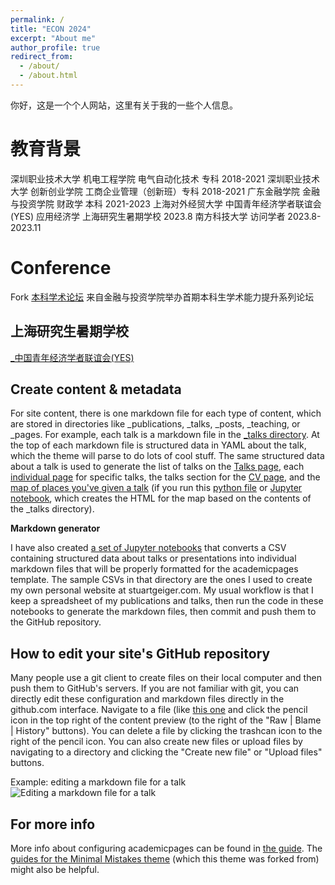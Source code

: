 ```yaml
---
permalink: /
title: "ECON 2024"
excerpt: "About me"
author_profile: true
redirect_from: 
  - /about/
  - /about.html
---
```


你好，这是一个个人网站，这里有关于我的一些个人信息。

教育背景
======
深圳职业技术大学        机电工程学院        电气自动化技术       专科    2018-2021 
深圳职业技术大学        创新创业学院        工商企业管理（创新班）专科    2018-2021 
广东金融学院           金融与投资学院       财政学               本科   2021-2023
上海对外经贸大学 中国青年经济学者联谊会(YES) 应用经济学 上海研究生暑期学校 2023.8
南方科技大学             访问学者                                      2023.8-2023.11



Conference
======
Fork [本科学术论坛](https://jrx.gduf.edu.cn/info/1002/1901.htm) 来自金融与投资学院举办首期本科生学术能力提升系列论坛 


上海研究生暑期学校
------
[_中国青年经济学者联谊会(YES)](https://news.suibe.edu.cn/2023/0802/c12512a161407/page.htm)

Create content & metadata
------
For site content, there is one markdown file for each type of content, which are stored in directories like _publications, _talks, _posts, _teaching, or _pages. For example, each talk is a markdown file in the [_talks directory](https://github.com/academicpages/academicpages.github.io/tree/master/_talks). At the top of each markdown file is structured data in YAML about the talk, which the theme will parse to do lots of cool stuff. The same structured data about a talk is used to generate the list of talks on the [Talks page](https://academicpages.github.io/talks), each [individual page](https://academicpages.github.io/talks/2012-03-01-talk-1) for specific talks, the talks section for the [CV page](https://academicpages.github.io/cv), and the [map of places you've given a talk](https://academicpages.github.io/talkmap.html) (if you run this [python file](https://github.com/academicpages/academicpages.github.io/blob/master/talkmap.py) or [Jupyter notebook](https://github.com/academicpages/academicpages.github.io/blob/master/talkmap.ipynb), which creates the HTML for the map based on the contents of the _talks directory).

**Markdown generator**

I have also created [a set of Jupyter notebooks](https://github.com/academicpages/academicpages.github.io/tree/master/markdown_generator
) that converts a CSV containing structured data about talks or presentations into individual markdown files that will be properly formatted for the academicpages template. The sample CSVs in that directory are the ones I used to create my own personal website at stuartgeiger.com. My usual workflow is that I keep a spreadsheet of my publications and talks, then run the code in these notebooks to generate the markdown files, then commit and push them to the GitHub repository.

How to edit your site's GitHub repository
------
Many people use a git client to create files on their local computer and then push them to GitHub's servers. If you are not familiar with git, you can directly edit these configuration and markdown files directly in the github.com interface. Navigate to a file (like [this one](https://github.com/academicpages/academicpages.github.io/blob/master/_talks/2012-03-01-talk-1.md) and click the pencil icon in the top right of the content preview (to the right of the "Raw | Blame | History" buttons). You can delete a file by clicking the trashcan icon to the right of the pencil icon. You can also create new files or upload files by navigating to a directory and clicking the "Create new file" or "Upload files" buttons. 

Example: editing a markdown file for a talk
![Editing a markdown file for a talk](/images/editing-talk.png)

For more info
------
More info about configuring academicpages can be found in [the guide](https://academicpages.github.io/markdown/). The [guides for the Minimal Mistakes theme](https://mmistakes.github.io/minimal-mistakes/docs/configuration/) (which this theme was forked from) might also be helpful.
